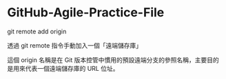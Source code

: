 # GitHub-Agile-Practice-File

git remote add origin

透過 git remote 指令手動加入一個「遠端儲存庫」

這個 origin 名稱是在 Git 版本控管中慣用的預設遠端分支的參照名稱，主要目的是用來代表一個遠端儲存庫的 URL 位址。
